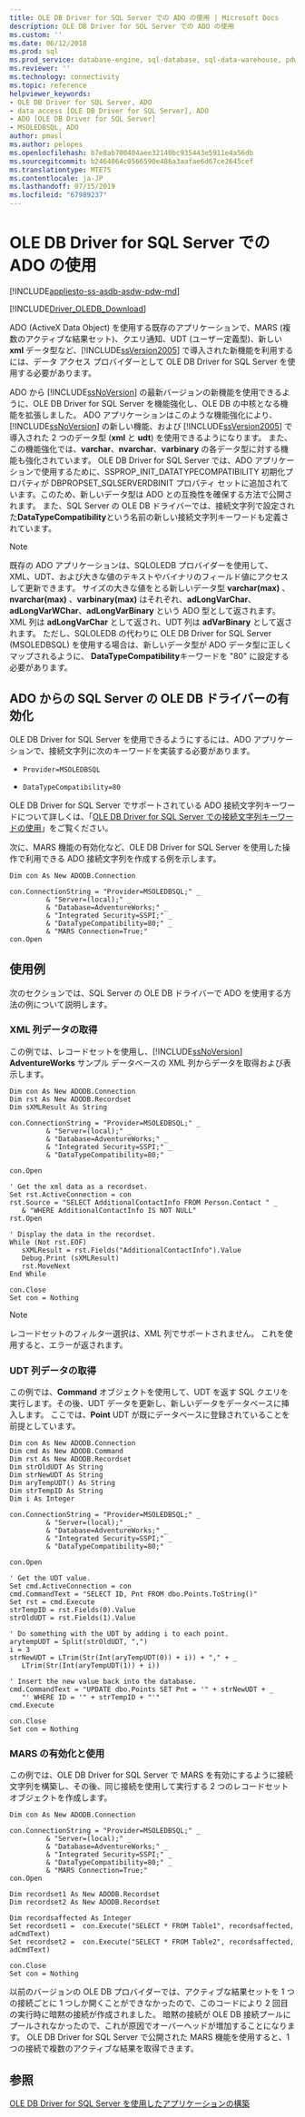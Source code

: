 ```yaml
---
title: OLE DB Driver for SQL Server での ADO の使用 | Microsoft Docs
description: OLE DB Driver for SQL Server での ADO の使用
ms.custom: ''
ms.date: 06/12/2018
ms.prod: sql
ms.prod_service: database-engine, sql-database, sql-data-warehouse, pdw
ms.reviewer: ''
ms.technology: connectivity
ms.topic: reference
helpviewer_keywords:
- OLE DB Driver for SQL Server, ADO
- data access [OLE DB Driver for SQL Server], ADO
- ADO [OLE DB Driver for SQL Server]
- MSOLEDBSQL, ADO
author: pmasl
ms.author: pelopes
ms.openlocfilehash: b7e8ab700404aee32140bc935443e5911e4a56db
ms.sourcegitcommit: b2464064c0566590e486a3aafae6d67ce2645cef
ms.translationtype: MTE75
ms.contentlocale: ja-JP
ms.lasthandoff: 07/15/2019
ms.locfileid: "67989237"
---
```

# <a name="using-ado-with-ole-db-driver-for-sql-server"></a>OLE DB Driver for SQL Server での ADO の使用
[!INCLUDE[appliesto-ss-asdb-asdw-pdw-md](../../../includes/appliesto-ss-asdb-asdw-pdw-md.md)]

[!INCLUDE[Driver_OLEDB_Download](../../../includes/driver_oledb_download.md)]

  ADO (ActiveX Data Object) を使用する既存のアプリケーションで、MARS (複数のアクティブな結果セット)、クエリ通知、UDT (ユーザー定義型)、新しい **xml** データ型など、[!INCLUDE[ssVersion2005](../../../includes/ssversion2005-md.md)] で導入された新機能を利用するには、データ アクセス プロバイダーとして OLE DB Driver for SQL Server を使用する必要があります。  
  
 ADO から [!INCLUDE[ssNoVersion](../../../includes/ssnoversion-md.md)] の最新バージョンの新機能を使用できるように、OLE DB Driver for SQL Server を機能強化し、OLE DB の中核となる機能を拡張しました。 ADO アプリケーションはこのような機能強化により、[!INCLUDE[ssNoVersion](../../../includes/ssnoversion-md.md)] の新しい機能、および [!INCLUDE[ssVersion2005](../../../includes/ssversion2005-md.md)] で導入された 2 つのデータ型 (**xml** と **udt**) を使用できるようになります。 また、この機能強化では、**varchar**、**nvarchar**、**varbinary** の各データ型に対する機能も強化されています。 OLE DB Driver for SQL Server では、ADO アプリケーションで使用するために、SSPROP_INIT_DATATYPECOMPATIBILITY 初期化プロパティが DBPROPSET_SQLSERVERDBINIT プロパティ セットに追加されています。このため、新しいデータ型は ADO との互換性を確保する方法で公開されます。 また、SQL Server の OLE DB ドライバーでは、接続文字列で設定された**DataTypeCompatibility**という名前の新しい接続文字列キーワードも定義されています。  

> [!NOTE]  
>  既存の ADO アプリケーションは、SQLOLEDB プロバイダーを使用して、XML、UDT、および大きな値のテキストやバイナリのフィールド値にアクセスして更新できます。 サイズの大きな値をとる新しいデータ型 **varchar(max)** 、**nvarchar(max)** 、**varbinary(max)** はそれぞれ、**adLongVarChar**、**adLongVarWChar**、**adLongVarBinary** という ADO 型として返されます。 XML 列は **adLongVarChar** として返され、UDT 列は **adVarBinary** として返されます。 ただし、SQLOLEDB の代わりに OLE DB Driver for SQL Server (MSOLEDBSQL) を使用する場合は、新しいデータ型が ADO データ型に正しくマップされるように、 **DataTypeCompatibility**キーワードを "80" に設定する必要があります。  

## <a name="enabling-ole-db-driver-for-sql-server-from-ado"></a>ADO からの SQL Server の OLE DB ドライバーの有効化  
 OLE DB Driver for SQL Server を使用できるようにするには、ADO アプリケーションで、接続文字列に次のキーワードを実装する必要があります。  

-   `Provider=MSOLEDBSQL`  

-   `DataTypeCompatibility=80`  

 OLE DB Driver for SQL Server でサポートされている ADO 接続文字列キーワードについて詳しくは、「[OLE DB Driver for SQL Server での接続文字列キーワードの使用](../../oledb/applications/using-connection-string-keywords-with-oledb-driver-for-sql-server.md)」をご覧ください。  

 次に、MARS 機能の有効化など、OLE DB Driver for SQL Server を使用した操作で利用できる ADO 接続文字列を作成する例を示します。  

```  
Dim con As New ADODB.Connection  

con.ConnectionString = "Provider=MSOLEDBSQL;" _  
         & "Server=(local);" _  
         & "Database=AdventureWorks;" _   
         & "Integrated Security=SSPI;" _  
         & "DataTypeCompatibility=80;" _  
         & "MARS Connection=True;"  
con.Open  
```  

## <a name="examples"></a>使用例  
 次のセクションでは、SQL Server の OLE DB ドライバーで ADO を使用する方法の例について説明します。  

### <a name="retrieving-xml-column-data"></a>XML 列データの取得  
 この例では、レコードセットを使用し、[!INCLUDE[ssNoVersion](../../../includes/ssnoversion-md.md)] **AdventureWorks** サンプル データベースの XML 列からデータを取得および表示します。  

```  
Dim con As New ADODB.Connection  
Dim rst As New ADODB.Recordset  
Dim sXMLResult As String  

con.ConnectionString = "Provider=MSOLEDBSQL;" _  
         & "Server=(local);" _  
         & "Database=AdventureWorks;" _   
         & "Integrated Security=SSPI;" _   
         & "DataTypeCompatibility=80;"  

con.Open  

' Get the xml data as a recordset.  
Set rst.ActiveConnection = con  
rst.Source = "SELECT AdditionalContactInfo FROM Person.Contact " _  
   & "WHERE AdditionalContactInfo IS NOT NULL"  
rst.Open  

' Display the data in the recordset.  
While (Not rst.EOF)  
   sXMLResult = rst.Fields("AdditionalContactInfo").Value  
   Debug.Print (sXMLResult)  
   rst.MoveNext  
End While  

con.Close  
Set con = Nothing  
```  

> [!NOTE]  
>  レコードセットのフィルター選択は、XML 列でサポートされません。 これを使用すると、エラーが返されます。  

### <a name="retrieving-udt-column-data"></a>UDT 列データの取得  
 この例では、**Command** オブジェクトを使用して、UDT を返す SQL クエリを実行します。その後、UDT データを更新し、新しいデータをデータベースに挿入します。 ここでは、**Point** UDT が既にデータベースに登録されていることを前提としています。  

```  
Dim con As New ADODB.Connection  
Dim cmd As New ADODB.Command  
Dim rst As New ADODB.Recordset  
Dim strOldUDT As String  
Dim strNewUDT As String  
Dim aryTempUDT() As String  
Dim strTempID As String  
Dim i As Integer  

con.ConnectionString = "Provider=MSOLEDBSQL;" _  
         & "Server=(local);" _  
         & "Database=AdventureWorks;" _   
         & "Integrated Security=SSPI;" _  
         & "DataTypeCompatibility=80;"  

con.Open  

' Get the UDT value.  
Set cmd.ActiveConnection = con  
cmd.CommandText = "SELECT ID, Pnt FROM dbo.Points.ToString()"  
Set rst = cmd.Execute  
strTempID = rst.Fields(0).Value  
strOldUDT = rst.Fields(1).Value  

' Do something with the UDT by adding i to each point.  
arytempUDT = Split(strOldUDT, ",")  
i = 3  
strNewUDT = LTrim(Str(Int(aryTempUDT(0)) + i)) + "," + _  
   LTrim(Str(Int(aryTempUDT(1)) + i))  

' Insert the new value back into the database.  
cmd.CommandText = "UPDATE dbo.Points SET Pnt = '" + strNewUDT + _  
   "' WHERE ID = '" + strTempID + "'"  
cmd.Execute  

con.Close  
Set con = Nothing  
```  

### <a name="enabling-and-using-mars"></a>MARS の有効化と使用  
 この例では、OLE DB Driver for SQL Server で MARS を有効にするように接続文字列を構築し、その後、同じ接続を使用して実行する 2 つのレコードセット オブジェクトを作成します。  

```  
Dim con As New ADODB.Connection  

con.ConnectionString = "Provider=MSOLEDBSQL;" _  
         & "Server=(local);" _  
         & "Database=AdventureWorks;" _   
         & "Integrated Security=SSPI;" _  
         & "DataTypeCompatibility=80;" _  
         & "MARS Connection=True;"  
con.Open  

Dim recordset1 As New ADODB.Recordset  
Dim recordset2 As New ADODB.Recordset  

Dim recordsaffected As Integer  
Set recordset1 =  con.Execute("SELECT * FROM Table1", recordsaffected, adCmdText)  
Set recordset2 =  con.Execute("SELECT * FROM Table2", recordsaffected, adCmdText)  

con.Close  
Set con = Nothing  
```  

 以前のバージョンの OLE DB プロバイダーでは、アクティブな結果セットを 1 つの接続ごとに 1 つしか開くことができなかったので、このコードにより 2 回目の実行時に暗黙の接続が作成されました。 暗黙の接続が OLE DB 接続プールにプールされなかったので、これが原因でオーバーヘッドが増加することになります。 OLE DB Driver for SQL Server で公開された MARS 機能を使用すると、1 つの接続で複数のアクティブな結果を取得できます。  

## <a name="see-also"></a>参照  
 [OLE DB Driver for SQL Server を使用したアプリケーションの構築](../../oledb/applications/building-applications-with-oledb-driver-for-sql-server.md)  

